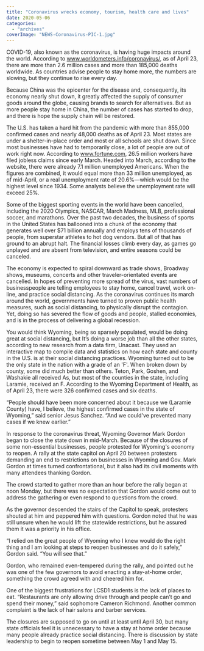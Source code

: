 ```yaml
---
title: "Coronavirus wrecks economy, tourism, health care and lives"
date: 2020-05-06
categories: 
  - "archives"
coverImage: "NEWS-Coronavirus-PIC-1.jpg"
---
```


COVID-19, also known as the coronavirus, is having huge impacts around the world. According to www.worldometers.info/coronavirus/, as of April 23, there are more than 2.6 million cases and more than 185,000 deaths worldwide. As countries advise people to stay home more, the numbers are slowing, but they continue to rise every day.

Because China was the epicenter for the disease and, consequently, its economy nearly shut down, it greatly affected the supply of consumer goods around the globe, causing brands to search for alternatives. But as more people stay home in China, the number of cases has started to drop, and there is hope the supply chain will be restored.

The U.S. has taken a hard hit from the pandemic with more than 855,000 confirmed cases and nearly 48,000 deaths as of April 23. Most states are under a shelter-in-place order and most or all schools are shut down. Since most businesses have had to temporarily close, a lot of people are out of work right now. According to www.fortune.com, 26.5 million workers have filed jobless claims since early March. Headed into March, according to the website, there were already 7.1 million unemployed Americans. When the figures are combined, it would equal more than 33 million unemployed, as of mid-April, or a real unemployment rate of 20.6%—which would be the highest level since 1934. Some analysts believe the unemployment rate will exceed 25%.

Some of the biggest sporting events in the world have been cancelled, including the 2020 Olympics, NASCAR, March Madness, MLB, professional soccer, and marathons. Over the past two decades, the business of sports in the United States has ballooned into a chunk of the economy that generates well over $71 billion annually and employs tens of thousands of people, from superstar athletes to hot dog vendors. But all of that has ground to an abrupt halt. The financial losses climb every day, as games go unplayed and are absent from television, and entire seasons could be canceled.

The economy is expected to spiral downward as trade shows, Broadway shows, museums, concerts and other traveler-orientated events are cancelled. In hopes of preventing more spread of the virus, vast numbers of businesspeople are telling employees to stay home, cancel travel, work on-line, and practice social distancing. As the coronavirus continues its march around the world, governments have turned to proven public health measures, such as social distancing, to physically disrupt the contagion. Yet, doing so has severed the flow of goods and people, stalled economies, and is in the process of delivering a global recession.

You would think Wyoming, being so sparsely populated, would be doing great at social distancing, but It’s doing a worse job than all the other states, according to new research from a data firm, Unacast. They used an interactive map to compile data and statistics on how each state and county in the U.S. is at their social distancing practices. Wyoming turned out to be the only state in the nation with a grade of an 'F'. When broken down by county, some did much better than others. Teton, Park, Goshen, and Washakie all received As, but most of the counties in the state, including Laramie, received an F. According to the Wyoming Department of Health, as of April 23, there were 326 confirmed cases and six deaths.

“People should have been more concerned about it because we (Laramie County) have, I believe, the highest confirmed cases in the state of Wyoming,” said senior Jesus Sanchez. “And we could've prevented many cases if we knew earlier.”

In response to the coronavirus threat, Wyoming Governor Mark Gordon began to close the state down in mid-March. Because of the closures of some non-essential businesses, people protested for Wyoming's economy to reopen. A rally at the state capitol on April 20 between protesters demanding an end to restrictions on businesses in Wyoming and Gov. Mark Gordon at times turned confrontational, but it also had its civil moments with many attendees thanking Gordon.

The crowd started to gather more than an hour before the rally began at noon Monday, but there was no expectation that Gordon would come out to address the gathering or even respond to questions from the crowd.

As the governor descended the stairs of the Capitol to speak, protesters shouted at him and peppered him with questions. Gordon noted that he was still unsure when he would lift the statewide restrictions, but he assured them it was a priority in his office.

“I relied on the great people of Wyoming who I knew would do the right thing and I am looking at steps to reopen businesses and do it safely,” Gordon said. “You will see that.”

Gordon, who remained even-tempered during the rally, and pointed out he was one of the few governors to avoid enacting a stay-at-home order, something the crowd agreed with and cheered him for.

One of the biggest frustrations for LCSD1 students is the lack of places to eat. “Restaurants are only allowing drive through and people can’t go and spend their money,” said sophomore Cameron Richmond. Another common complaint is the lack of hair salons and barber services.

The closures are supposed to go on until at least until April 30, but many state officials feel it is unnecessary to have a stay at home order because many people already practice social distancing. There is discussion by state leadership to begin to reopen sometime between May 1 and May 15.
